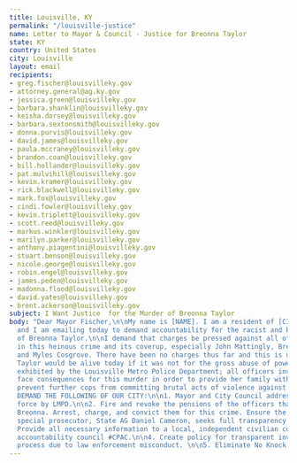 ```yaml
---
title: Louisville, KY
permalink: "/louisville-justice"
name: Letter to Mayor & Council - Justice for Breonna Taylor
state: KY
country: United States
city: Louisville
layout: email
recipients:
- greg.fischer@louisvilleky.gov
- attorney.general@ag.ky.gov
- jessica.green@louisvilleky.gov
- barbara.shanklin@louisvilleky.gov
- keisha.dorsey@louisvilleky.gov
- barbara.sextonsmith@louisvilleky.gov
- donna.purvis@louisvilleky.gov
- david.james@louisvilleky.gov
- paula.mccraney@louisvilleky.gov
- brandon.coan@louisvilleky.gov
- bill.hollander@louisvilleky.gov
- pat.mulvihill@louisvilleky.gov
- kevin.kramer@louisvilleky.gov
- rick.blackwell@louisvilleky.gov
- mark.fox@louisvilleky.gov
- cindi.fowler@louisvilleky.gov
- kevin.triplett@louisvilleky.gov
- scott.reed@louisvilleky.gov
- markus.winkler@louisvilleky.gov
- marilyn.parker@louisvilleky.gov
- anthony.piagentini@louisvilleky.gov
- stuart.benson@louisvilleky.gov
- nicole.george@louisvilleky.gov
- robin.engel@louisvilleky.gov
- james.peden@louisvilleky.gov
- madonna.flood@louisvilleky.gov
- david.yates@louisvilleky.gov
- brent.ackerson@louisvilleky.gov
subject: I Want Justice  for the Murder of Breonna Taylor
body: "Dear Mayor Fischer,\n\nMy name is [NAME]. I am a resident of [CITY/NEIGHBORHOOD]
  and I am emailing today to demand accountability for the racist and brutal murder
  of Breonna Taylor.\n\nI demand that charges be pressed against all officers involved
  in this heinous crime and its coverup, especially John Mattingly, Brett Hankinson,
  and Myles Cosgrove. There have been no charges thus far and this is unacceptable.\n\nBreonna
  Taylor would be alive today if it was not for the gross abuse of power and negligence
  exhibited by the Louisville Metro Police Department; all officers involved must
  face consequences for this murder in order to provide her family with justice and
  prevent further cops from committing brutal acts of violence against our communities.\n\nWE
  DEMAND THE FOLLOWING OF OUR CITY:\n\n1. Mayor and City Council address the use of
  force by LMPD.\n\n2. Fire and revoke the pensions of the officers that murdered
  Breonna. Arrest, charge, and convict them for this crime. Ensure the newly requested
  special prosecutor, State AG Daniel Cameron, seeks full transparency and accountability.\n\n3.
  Provide all necessary information to a local, independent civilian community police
  accountability council #CPAC.\n\n4. Create policy for transparent investigation
  process due to law enforcement misconduct. \n\n5. Eliminate No Knock Warrants.\n\nSincerely,\n[NAME]\n[PHONE_NUMBER]\n[EMAIL]\n[ADDRESS]\n"
---
```


